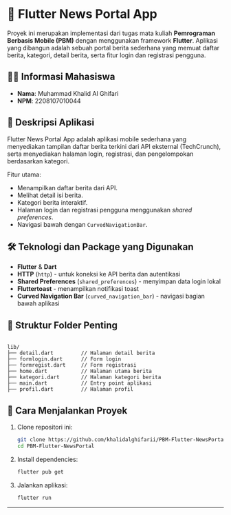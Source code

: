 # 📰 Flutter News Portal App

Proyek ini merupakan implementasi dari tugas mata kuliah **Pemrograman Berbasis Mobile (PBM)** dengan menggunakan framework **Flutter**. Aplikasi yang dibangun adalah sebuah portal berita sederhana yang memuat daftar berita, kategori, detail berita, serta fitur login dan registrasi pengguna.

## 👨‍🎓 Informasi Mahasiswa

- **Nama**: Muhammad Khalid Al Ghifari
- **NPM**: 2208107010044

## 📱 Deskripsi Aplikasi

Flutter News Portal App adalah aplikasi mobile sederhana yang menyediakan tampilan daftar berita terkini dari API eksternal (TechCrunch), serta menyediakan halaman login, registrasi, dan pengelompokan berdasarkan kategori.

Fitur utama:

- Menampilkan daftar berita dari API.
- Melihat detail isi berita.
- Kategori berita interaktif.
- Halaman login dan registrasi pengguna menggunakan _shared preferences_.
- Navigasi bawah dengan `CurvedNavigationBar`.

## 🛠️ Teknologi dan Package yang Digunakan

- **Flutter** & **Dart**
- **HTTP** (`http`) - untuk koneksi ke API berita dan autentikasi
- **Shared Preferences** (`shared_preferences`) - menyimpan data login lokal
- **Fluttertoast** - menampilkan notifikasi toast
- **Curved Navigation Bar** (`curved_navigation_bar`) - navigasi bagian bawah aplikasi

## 📂 Struktur Folder Penting

```

lib/
├── detail.dart         // Halaman detail berita
├── formlogin.dart      // Form login
├── formregist.dart     // Form registrasi
├── home.dart           // Halaman utama berita
├── kategori.dart       // Halaman kategori berita
├── main.dart           // Entry point aplikasi
├── profil.dart         // Halaman profil

```

## 🚀 Cara Menjalankan Proyek

1. Clone repositori ini:

   ```bash
   git clone https://github.com/khalidalghifarii/PBM-Flutter-NewsPortal.git
   cd PBM-Flutter-NewsPortal
   ```

2. Install dependencies:

   ```bash
   flutter pub get
   ```

3. Jalankan aplikasi:

   ```bash
   flutter run
   ```

---
